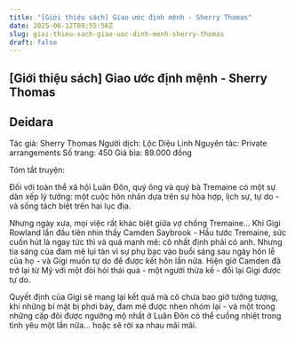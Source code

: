 ```yaml
---
title: "[Giới thiệu sách] Giao ước định mệnh - Sherry Thomas"
date: 2025-06-12T09:55:56Z
slug: gioi-thieu-sach-giao-uoc-dinh-menh-sherry-thomas
draft: false
---
```


## [Giới thiệu sách] Giao ước định mệnh - Sherry Thomas

## Deidara

Tác giả: Sherry Thomas
Người dịch: Lộc Diệu Linh
Nguyên tác: Private arrangements
Số trang: 450
Giá bìa: 89.000 đồng


Tóm tắt truyện: 

Đối với toàn thể xã hội Luân Đôn, quý ông và quý bà Tremaine có một sự  dàn xếp lý tưởng: một cuộc hôn nhân dựa trên sự hòa hợp, lịch sự, tự do -  và sống tách biệt trên hai lục địa.

Nhưng ngày xưa, mọi việc rất khác biệt giữa vợ chồng Tremaine… Khi Gigi  Rowland lần đầu tiên nhìn thấy Camden Saybrook - Hầu tước Tremaine, sức  cuốn hút là ngay tức thì và quá mạnh mẽ: cô nhất định phải có anh. Nhưng  tia sáng của đam mê lụi tàn vì sự phụ bạc vào buổi sáng sau ngày hôn lễ  của họ - và Gigi muốn tự do để được kết hôn lần nữa. Hiện giờ Camden đã  trở lại từ Mỹ với một đòi hỏi thái quá - một người thừa kế - đổi lại  Gigi được tự do.

Quyết định của Gigi sẽ mang lại kết quả mà cô chưa bao giờ tưởng tượng,  khi những bí mật bị phơi bày, đam mê được nhen nhóm lại - và một trong  những cặp đôi được ngưỡng mộ nhất ở Luân Đôn có thể cuồng nhiệt trong  tình yêu một lần nữa… hoặc sẽ rời xa nhau mãi mãi.